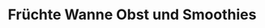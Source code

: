 ---
title: "Früchte Wanne Obst und Smoothies"
url: /herne/fruechte-wanne-obst-und-smoothies/
shop: Gemüse & Obst
---